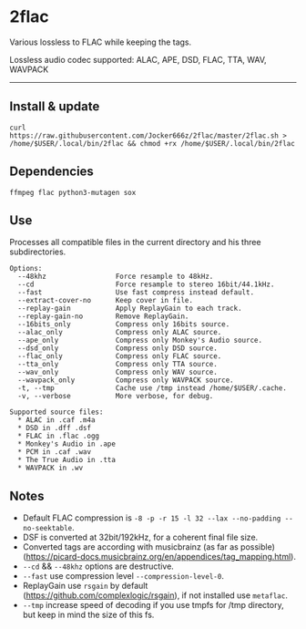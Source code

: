# 2flac

Various lossless to FLAC while keeping the tags.

Lossless audio codec supported: ALAC, APE, DSD, FLAC, TTA, WAV, WAVPACK

--------------------------------------------------------------------------------------------------
## Install & update
`curl https://raw.githubusercontent.com/Jocker666z/2flac/master/2flac.sh > /home/$USER/.local/bin/2flac && chmod +rx /home/$USER/.local/bin/2flac`

## Dependencies
`ffmpeg flac python3-mutagen sox`

## Use
Processes all compatible files in the current directory and his three subdirectories.
```
Options:
  --48khz                 Force resample to 48kHz.
  --cd                    Force resample to stereo 16bit/44.1kHz.
  --fast                  Use fast compress instead default.
  --extract-cover-no      Keep cover in file.
  --replay-gain           Apply ReplayGain to each track.
  --replay-gain-no        Remove ReplayGain.
  --16bits_only           Compress only 16bits source.
  --alac_only             Compress only ALAC source.
  --ape_only              Compress only Monkey's Audio source.
  --dsd_only              Compress only DSD source.
  --flac_only             Compress only FLAC source.
  --tta_only              Compress only TTA source.
  --wav_only              Compress only WAV source.
  --wavpack_only          Compress only WAVPACK source.
  -t, --tmp               Cache use /tmp instead /home/$USER/.cache.
  -v, --verbose           More verbose, for debug.

Supported source files:
  * ALAC in .caf .m4a
  * DSD in .dff .dsf
  * FLAC in .flac .ogg
  * Monkey's Audio in .ape
  * PCM in .caf .wav
  * The True Audio in .tta
  * WAVPACK in .wv
```

## Notes
* Default FLAC compression is `-8 -p -r 15 -l 32 --lax --no-padding --no-seektable`.
* DSF is converted at 32bit/192kHz, for a coherent final file size.
* Converted tags are according with musicbrainz (as far as possible) (https://picard-docs.musicbrainz.org/en/appendices/tag_mapping.html).
* `--cd` && `--48khz` options are destructive.
* `--fast` use compression level `--compression-level-0`.
* ReplayGain use `rsgain` by default (https://github.com/complexlogic/rsgain), if not installed use `metaflac`.
* `--tmp` increase speed of decoding if you use tmpfs for /tmp directory, but keep in mind the size of this fs.
